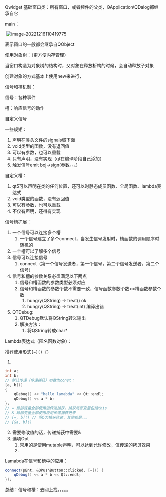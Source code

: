 Qwidget 基础窗口类：所有窗口，或者控件的父类，QApplication\QDalog都继承自它







main：

​	![image-20221216110419775](C:\Users\DACHI\AppData\Roaming\Typora\typora-user-images\image-20221216110419775.png)



表示窗口的一般都会继承自QObject  





使用对象树：（更方便内存管理）

当窗口构造为对象树的结构时，父对象在释放析构的时候，会自动释放子对象 

创建对象的方式基本上使用new来进行，







信号和槽机制：

信号：各种事件

槽：响应信号的动作







自定义信号

一些规矩：

1. 声明在类头文件的signals域下面
2. void类型的函数，没有返回值
3. 可以有参数，也可以重载
4. 只有声明，没有实现（qt在编译阶段自己添加）
5. 触发信号emit boj->sign(参数。。。)

自定义槽：

1. qt5可以声明在类的任何位置，还可以时静态成员函数、全局函数、lambda表达式
2. void类型的函数，没有返回值
3. 可以有参数，也可以重载
4. 不仅有声明，还得有实现

信号槽扩展：

1. 一个信号可以连接多个槽
   1. 一个信号建立了多个connect，当发生信号发射时，槽函数的调用顺序时随机的
2. 一个槽可以了解多个信号
3. 信号可以连接信号
   1. connect（第一个信号发送者，第一个信号，第二个信号发送者，第二个信号）
4. 信号和槽的参数关系必须满足以下两点
   1. 信号和槽函数的参数类型必须对应
   2. 信号和槽函数的参数个数不需要一致，信号函数参数个数>=槽函数参数个数
      1. hungry(QString)		->		treat()		ok
      2. hungry(QString)        ->		treat(int)    编译出错
5. QTDebug:
   1. QTDebug默认将QString转义输出
   2. 解决方法：
      1. 将QString转成char*

Lambda表达式（匿名函数对象）：

推荐使用形式`[=]() {}`

1. 

```c
int a;
int b;
// 默认传递（传递捕获）参数为const：
[a, b]()
{
    qDebug() << "hello lamabda" << Qt::endl;
    qDebug() << a * b;
};
// = 局部变量全部使用值传递捕获，捕获局部变量包括this
// & 局部变量全部使用应用传递捕获进来
// [=, b]() // 除b为捕获传递，其他都是。。。
// [&a, b]()

```

2. 需要修改值的话，传递捕获中需要&
3. 选项Opt
   1. 常用的是使用mutable声明，可以达到允许修改，值传递的拷贝效果
   2. 

Lamabda在信号和槽中的应用：

```c++
connect(pBnt, &QPushButton::clicked, [=]() {
    qDebug() << a * b << Qt::endl;
});
```

总结：信号和槽：去网上找。。。。。 
